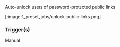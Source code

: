 
Auto-unlock users of password-protected public links

[:image:1_preset_jobs/unlock-public-links.png]

### Trigger(s)
Manual


